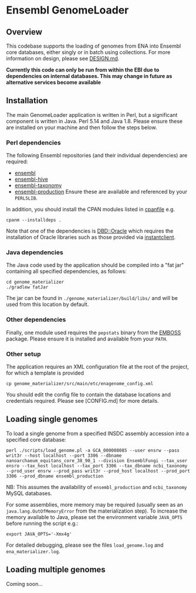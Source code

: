 # Ensembl GenomeLoader

## Overview
This codebase supports the loading of genomes from ENA into Ensembl core databases, either singly or in batch using collections. For more information on design, please see [DESIGN.md](DESIGN.md).

**Currently this code can only be run from within the EBI due to dependencies on internal databases. This may change in future as alternative services become available**

## Installation
The main GenomeLoader application is written in Perl, but a significant component is written in Java. Perl 5.14 and Java 1.8. Please ensure these are installed on your machine and then follow the steps below.

### Perl dependencies

The following Ensembl repositories (and their individual dependencies) are required:
* [ensembl](https://github.com/Ensembl/ensembl)
* [ensembl-hive](https://github.com/Ensembl/ensembl-hive)
* [ensembl-taxonomy](https://github.com/Ensembl/ensembl-taxonomy)
* [ensembl-production](https://github.com/Ensembl/ensembl-production)
Ensure these are available and referenced by your `PERL5LIB`. 

In addition, you should install the CPAN modules listed in [cpanfile](cpanfile) e.g.
```
cpanm --installdeps .
```

Note that one of the dependencies is [DBD::Oracle](http://search.cpan.org/~pythian/DBD-Oracle-1.74/lib/DBD/Oracle.pm) which requires the installation of Oracle libraries such as those provided via [instantclient](http://www.oracle.com/technetwork/database/features/instant-client/index-097480.html).

### Java dependencies
The Java code used by the application should be compiled into a "fat jar" containing all specified dependencies, as follows:
```
cd genome_materializer
./gradlew fatJar
```
The jar can be found in `./genome_materializer/build/libs/` and will be used from this location by default.

### Other dependencies
Finally, one module used requires the `pepstats` binary from the [EMBOSS](http://emboss.sourceforge.net/) package. Please ensure it is installed and available from your `PATH`.

### Other setup
The application requires an XML configuration file at the root of the project, for which a template is provided
```
cp genome_materializer/src/main/etc/enagenome_config.xml
```
You should edit the config file to contain the database locations and credentials required. Please see [CONFIG.md] for more details.

## Loading single genomes

To load a single genome from a specified INSDC assembly accession into a specified core database:
```
perl ./scripts/load_genome.pl -a GCA_000008085 --user ensrw --pass writ3r --host localhost --port 3306 --dbname nanoarchaeum_equitans_core_38_90_1 --division EnsemblFungi --tax_user ensro --tax_host localhost --tax_port 3306 --tax_dbname ncbi_taxonomy  --prod_user ensrw --prod_pass writ3r --prod_host localhost --prod_port 3306 --prod_dbname ensembl_production
```
NB: This assumes the availability of `ensembl_production` and `ncbi_taxonomy` MySQL databases.

For some assemblies, more memory may be required (usually seen as an `java.lang.OutOfMemoryError` from the materialization step). To increase the memory available to Java, please set the environment variable `JAVA_OPTS` before running the script e.g.:
```
export JAVA_OPTS='-Xmx4g'
```

For detailed debugging, please see the files `load_genome.log` and `ena_materializer.log`.

## Loading multiple genomes
Coming soon...
